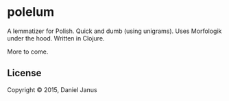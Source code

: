 # polelum

A lemmatizer for Polish. Quick and dumb (using unigrams). Uses Morfologik under the hood. Written in Clojure.

More to come.

## License

Copyright © 2015, Daniel Janus

